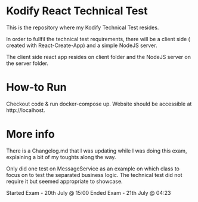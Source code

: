 # Kodify React Technical Test

This is the repository where my Kodify Technical Test resides.

In order to fullfil the technical test requirements, there will be a client side ( created with React-Create-App) and a simple NodeJS server.

The client side react app resides on client folder and the NodeJS server on the server folder.

# How-to Run

Checkout code & run docker-compose up. Website should be accessible at http://localhost.

# More info

There is a Changelog.md that I was updating while I was doing this exam, explaining a bit of my toughts along the way.

Only did one test on MessageService as an example on which class to focus on to test the separated business logic. The technical test did not require it but seemed appropriate to showcase.

Started Exam - 20th July @ 15:00 
Ended Exam - 21th July @ 04:23